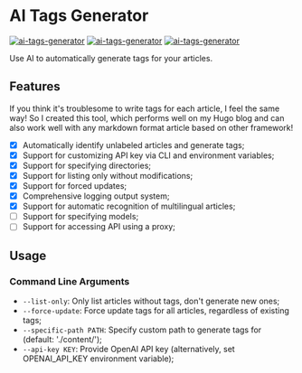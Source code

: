 # AI Tags Generator

[![ai-tags-generator](https://img.shields.io/badge/LICENSE-AGPL3%20Liscense-blue?style=flat-square)](./LICENSE)
[![ai-tags-generator](https://img.shields.io/badge/GitHub-AI%20Tags%20Genrator-blueviolet?style=flat-square&logo=github)](https://github.com/fernvenue/ai-tags-generator)
[![ai-tags-generator](https://img.shields.io/badge/GitLab-AI%20Tags%20Genrator-orange?style=flat-square&logo=gitlab)](https://gitlab.com/fernvenue/ai-tags-generator)

Use AI to automatically generate tags for your articles.

## Features

If you think it's troublesome to write tags for each article, I feel the same way! So I created this tool, which performs well on my Hugo blog and can also work well with any markdown format article based on other framework!

- [x] Automatically identify unlabeled articles and generate tags;
- [x] Support for customizing API key via CLI and environment variables;
- [x] Support for specifying directories;
- [x] Support for listing only without modifications;
- [x] Support for forced updates;
- [x] Comprehensive logging output system;
- [x] Support for automatic recognition of multilingual articles;
- [ ] Support for specifying models;
- [ ] Support for accessing API using a proxy;

## Usage

### Command Line Arguments

- `--list-only`: Only list articles without tags, don't generate new ones;
- `--force-update`: Force update tags for all articles, regardless of existing tags;
- `--specific-path PATH`: Specify custom path to generate tags for (default: './content/');
- `--api-key KEY`: Provide OpenAI API key (alternatively, set OPENAI_API_KEY environment variable);
